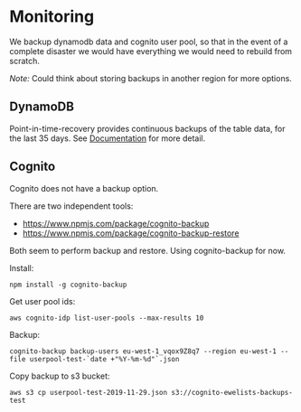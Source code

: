 # Monitoring

We backup dynamodb data and cognito user pool, so that in the event of a complete disaster we would have everything we would need to rebuild from scratch.

*Note:* Could think about storing backups in another region for more options.


## DynamoDB
Point-in-time-recovery provides continuous backups of the table data, for the last 35 days.  See [Documentation](https://aws.amazon.com/dynamodb/backup-restore/) for more detail.

## Cognito
Cognito does not have a backup option.

There are two independent tools:
- https://www.npmjs.com/package/cognito-backup
- https://www.npmjs.com/package/cognito-backup-restore

Both seem to perform backup and restore.  Using cognito-backup for now.

Install:
```
npm install -g cognito-backup
```

Get user pool ids:
```
aws cognito-idp list-user-pools --max-results 10
```

Backup:
```
cognito-backup backup-users eu-west-1_vqox9Z8q7 --region eu-west-1 --file userpool-test-`date +"%Y-%m-%d"`.json
```

Copy backup to s3 bucket:
```
aws s3 cp userpool-test-2019-11-29.json s3://cognito-ewelists-backups-test
```
